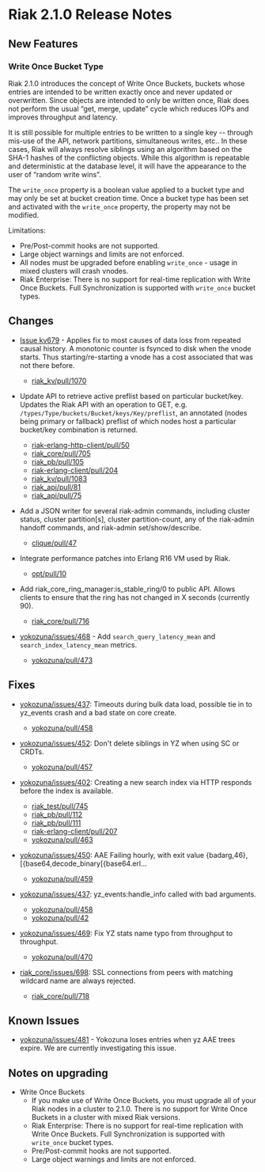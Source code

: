 # Riak 2.1.0 Release Notes

## New Features

### Write Once Bucket Type

Riak 2.1.0 introduces the concept of Write Once Buckets, buckets whose entries are intended to be written exactly once and never updated or overwritten. Since objects are intended to only be written once, Riak does not perform the usual “get, merge, update” cycle which reduces IOPs and improves throughput and latency.

It is still possible for multiple entries to be written to a single key -- through mis-use of the API, network partitions, simultaneous writes, etc.. In these cases, Riak will always resolve siblings using an algorithm based on the SHA-1 hashes of the conflicting objects. While this algorithm is repeatable and deterministic at the database level, it will have the appearance to the user of “random write wins”.

The `write_once` property is a boolean value applied to a bucket type and may only be set at bucket creation time. Once a bucket type has been set and activated with the `write_once` property, the property may not be modified.

Limitations:

 * Pre/Post-commit hooks are not supported.
 * Large object warnings and limits are not enforced.
 * All nodes must be upgraded before enabling `write_once` - usage in mixed clusters will crash vnodes.
 * Riak Enterprise: There is no support for real-time replication with Write Once Buckets.  Full Synchronization is supported with `write_once` bucket types.
 
## Changes

* [Issue kv679](https://github.com/basho/riak_kv/issues/679) - Applies fix to most causes of data loss from repeated causal history. A monotonic counter is fsynced to disk when the vnode starts. Thus starting/re-starting a vnode has a cost associated that was not there before. 
  * [riak_kv/pull/1070](https://github.com/basho/riak_kv/pull/1070)


* Update API to retrieve active preflist based on particular bucket/key.
Updates the Riak API with an operation to GET, e.g. `/types/Type/buckets/Bucket/keys/Key/preflist`, an annotated (nodes being primary or fallback) preflist of which nodes host a particular bucket/key combination is returned.
  * [riak-erlang-http-client/pull/50](https://github.com/basho/riak-erlang-http-client/pull/50)
  * [riak_core/pull/705](https://github.com/basho/riak_core/pull/705)
  * [riak_pb/pull/105](https://github.com/basho/riak_pb/pull/105)
  * [riak-erlang-client/pull/204](https://github.com/basho/riak-erlang-client/pull/204)
  * [riak_kv/pull/1083](https://github.com/basho/riak_kv/pull/1083)
  * [riak_api/pull/81](https://github.com/basho/riak_api/pull/81)
  * [riak_api/pull/75](https://github.com/basho/riak_api/pull/75)

* Add a JSON writer for several riak-admin commands, including cluster status, cluster partition[s], cluster partition-count, any of the riak-admin handoff commands, and riak-admin set/show/describe.
  * [clique/pull/47](https://github.com/basho/clique/pull/47)

* Integrate performance patches into Erlang R16 VM used by Riak.
  * [opt/pull/10](https://github.com/basho/otp/pull/10)

* Add riak_core_ring_manager:is_stable_ring/0 to public API. Allows clients to ensure that the ring has not changed in X seconds (currently 90).
  * [riak_core/pull/716](https://github.com/basho/riak_core/pull/716)

* [yokozuna/issues/468](https://github.com/basho/yokozuna/issues/468) - Add `search_query_latency_mean` and `search_index_latency_mean` metrics.
  * [yokozuna/pull/473](https://github.com/basho/yokozuna/pull/473)

## Fixes

* [yokozuna/issues/437](https://github.com/basho/yokozuna/issues/437): Timeouts during bulk data load, possible tie in to yz_events crash and a bad state on core create.
  * [yokozuna/pull/458](https://github.com/basho/yokozuna/pull/458)

* [yokozuna/issues/452](https://github.com/basho/yokozuna/issues/452):  Don't delete siblings in YZ when using SC or CRDTs.
  * [yokozuna/pull/457](https://github.com/basho/yokozuna/pull/457)

* [yokozuna/issues/402](https://github.com/basho/yokozuna/issues/402): Creating a new search index via HTTP responds before the index is available.
  * [riak_test/pull/745](https://github.com/basho/riak_test/pull/745)
  * [riak_pb/pull/112](https://github.com/basho/riak_pb/pull/112)
  * [riak_pb/pull/111](https://github.com/basho/riak_pb/pull/111)
  * [riak-erlang-client/pull/207](https://github.com/basho/riak-erlang-client/pull/207)
  * [yokozuna/pull/463](https://github.com/basho/yokozuna/pull/463)

* [yokozuna/issues/450](https://github.com/basho/yokozuna/issues/450): AAE Failing hourly, with exit value {badarg,46}, [{base64,decode_binary[{base64.erl…
  * [yokozuna/pull/459](https://github.com/basho/yokozuna/pull/459)

* [yokozuna/issues/437](https://github.com/basho/yokozuna/issues/437): yz_events:handle_info called with bad arguments.
  * [yokozuna/pull/458](https://github.com/basho/yokozuna/pull/458)
  * [yokozuna/pull/42](https://github.com/basho/yokozuna/pull/42)

* [yokozuna/issues/469](https://github.com/basho/yokozuna/issues/469): Fix YZ stats name typo from throughput to throughput.
  * [yokozuna/pull/470](https://github.com/basho/yokozuna/pull/470)

* [riak_core/issues/698](https://github.com/basho/riak_core/issues/698): SSL connections from peers with matching wildcard name are always rejected.
  * [riak_core/pull/718](https://github.com/basho/riak_core/pull/718) 

## Known Issues

* [yokozuna/issues/481](https://github.com/basho/yokozuna/issues/481) - Yokozuna loses entries when yz AAE trees expire. We are currently investigating this issue.


## Notes on upgrading

* Write Once Buckets
  * If you make use of Write Once Buckets, you must upgrade all of your Riak nodes in a cluster to 2.1.0.  There is no support for Write Once Buckets in a cluster with mixed Riak versions.
  * Riak Enterprise: There is no support for real-time replication with Write Once Buckets.  Full Synchronization is supported with `write_once` bucket types.
  * Pre/Post-commit hooks are not supported.
  * Large object warnings and limits are not enforced.